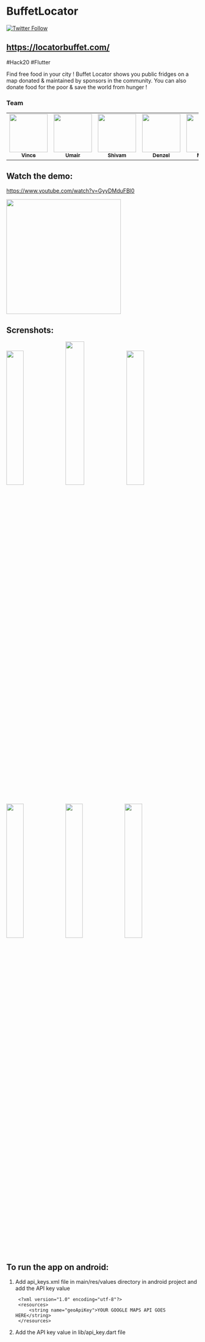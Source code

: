 BuffetLocator  
=========
[![Twitter Follow](https://img.shields.io/twitter/follow/locatorbuffet.svg?style=social)](https://twitter.com/locatorbuffet)
## https://locatorbuffet.com/

#Hack20 #Flutter

Find free food in your city ! Buffet Locator shows you public fridges on a map donated & maintained by sponsors in the community.
You can also donate food for the poor & save the world from hunger !

### Team

<table>
  <tr>
    <td align="center"><a href="https://twitter.com/SoVinceble"><img src="https://avatars2.githubusercontent.com/u/32375229?s=460&u=7c9427c2862dbd9a20ec58f5651af433d8ce3e4a&v=4" width="100px;" alt=""/><br /><sub><b>Vince</b></sub></a></td>
        <td align="center"><a href="https://www.linkedin.com/in/umairem"><img src="https://avatars1.githubusercontent.com/u/7260897?s=460&u=2ef2411cd91be8e5c4f9d1a134a1d5a08dbca429&v=4" width="100px;" alt=""/><br /><sub><b>Umair</b></sub></a></td>
     <td align="center"><a href="https://twitter.com/shvmsinghania"><img src="https://avatars1.githubusercontent.com/u/30895841?s=460&u=9e31d36cc0410ee14fa8cba0a90feb2f306a9552&v=4" width="100px;" alt=""/><br /><sub><b>Shivam</b></sub></a></td>
    <td align="center"><a href="https://twitter.com/ThankGodChiago1"><img src="https://avatars2.githubusercontent.com/u/49368362?s=460&u=2625cf4bbf7de2bf180df19ad860bbd789870341&v=4" width="100px;" alt=""/><br /><sub><b>Denzel</b></sub></a></td>
  <td align="center"><a href="https://twitter.com/mendymarcus"><img src="https://avatars2.githubusercontent.com/u/11262368?s=460&v=4" width="100px;" alt=""/><br /><sub><b>Mendy</b></sub></a></td>
   <tr/>
 <table/>

## Watch the demo:
https://www.youtube.com/watch?v=GyyDMduFBl0

<img src="https://thumbs.gfycat.com/RelievedEmbarrassedBactrian-size_restricted.gif" height="300em" />

## Screnshots:
<p>
<img src="https://firebasestorage.googleapis.com/v0/b/locatorbuffet.appspot.com/o/IMG_1620.JPG?alt=media&token=1f432013-935b-42f6-a3bc-bfba1c1040c2" width="30%"/>
<img src="https://firebasestorage.googleapis.com/v0/b/locatorbuffet.appspot.com/o/IMG_1621.JPG?alt=media&token=7db5e792-5550-4ca7-bd15-06d89d7eb52a" width="31%"/>
<img src="https://firebasestorage.googleapis.com/v0/b/locatorbuffet.appspot.com/o/IMG_1622.JPG?alt=media&token=0e394431-2a6a-4a76-b1ee-19980a02f118" width="30%"/>
<img src="https://firebasestorage.googleapis.com/v0/b/locatorbuffet.appspot.com/o/IMG_1624.JPG?alt=media&token=23f968e7-deb6-4745-815f-c8c029441565" width="30%"/>
<img src="https://firebasestorage.googleapis.com/v0/b/locatorbuffet.appspot.com/o/IMG_1625.JPG?alt=media&token=46570195-fdcb-4b33-b2a3-b8cf2bc659aa" width="30%"/>
<img src="https://firebasestorage.googleapis.com/v0/b/locatorbuffet.appspot.com/o/IMG_1626.JPG?alt=media&token=34d99805-f23d-4202-ba96-dc4d2e34835f" width="30%"/>

## To run the app on android:

1. Add api_keys.xml file in main/res/values directory in android project and add the API key value


        <?xml version="1.0" encoding="utf-8"?>
        <resources>
            <string name="geoApiKey">YOUR GOOGLE MAPS API GOES HERE</string>
        </resources>

2. Add the API key value in lib/api_key.dart file
